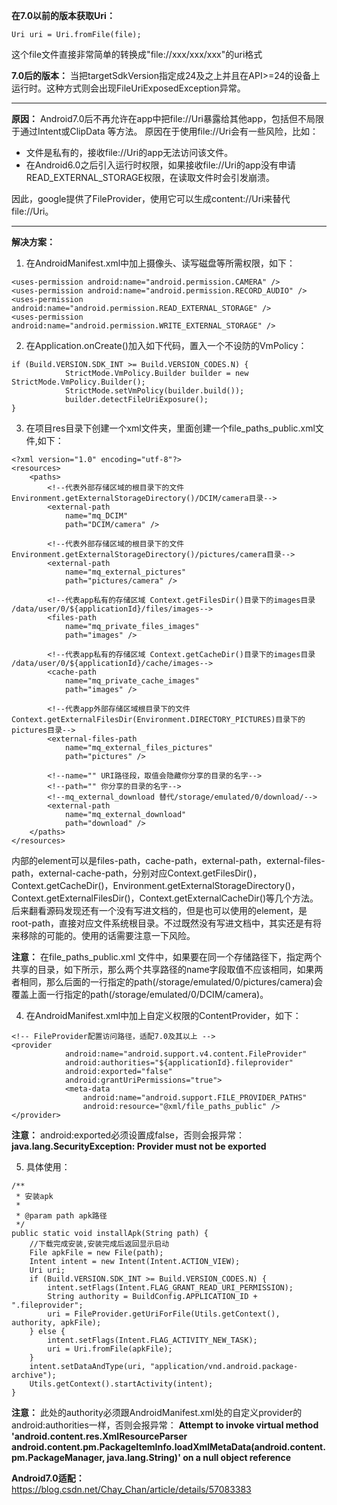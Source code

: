 
**在7.0以前的版本获取Uri：**
```
Uri uri = Uri.fromFile(file);
```
这个file文件直接非常简单的转换成"file://xxx/xxx/xxx"的uri格式

**7.0后的版本：**
当把targetSdkVersion指定成24及之上并且在API>=24的设备上运行时。这种方式则会出现FileUriExposedException异常。

--------------------------------------------------------------------------------------------
**原因：**
Android7.0后不再允许在app中把file://Uri暴露给其他app，包括但不局限于通过Intent或ClipData 等方法。
原因在于使用file://Uri会有一些风险，比如：

 - 文件是私有的，接收file://Uri的app无法访问该文件。
 - 在Android6.0之后引入运行时权限，如果接收file://Uri的app没有申请READ_EXTERNAL_STORAGE权限，在读取文件时会引发崩溃。

因此，google提供了FileProvider，使用它可以生成content://Uri来替代file://Uri。

---------------------------------------------------------------------------------------------

**解决方案：**

 1. 在AndroidManifest.xml中加上摄像头、读写磁盘等所需权限，如下：
 
```
<uses-permission android:name="android.permission.CAMERA" />  
<uses-permission android:name="android.permission.RECORD_AUDIO" />  
<uses-permission android:name="android.permission.READ_EXTERNAL_STORAGE" />  
<uses-permission android:name="android.permission.WRITE_EXTERNAL_STORAGE" />  
```

 2. 在Application.onCreate()加入如下代码，置入一个不设防的VmPolicy：
 
```
if (Build.VERSION.SDK_INT >= Build.VERSION_CODES.N) {
            StrictMode.VmPolicy.Builder builder = new StrictMode.VmPolicy.Builder();
            StrictMode.setVmPolicy(builder.build());
            builder.detectFileUriExposure();
}
```

 3. 在项目res目录下创建一个xml文件夹，里面创建一个file_paths_public.xml文件,如下：
 
```
<?xml version="1.0" encoding="utf-8"?>
<resources>
    <paths>
        <!--代表外部存储区域的根目录下的文件 Environment.getExternalStorageDirectory()/DCIM/camera目录-->
        <external-path
            name="mq_DCIM"
            path="DCIM/camera" />

        <!--代表外部存储区域的根目录下的文件 Environment.getExternalStorageDirectory()/pictures/camera目录-->
        <external-path
            name="mq_external_pictures"
            path="pictures/camera" />

        <!--代表app私有的存储区域 Context.getFilesDir()目录下的images目录 /data/user/0/${applicationId}/files/images-->
        <files-path
            name="mq_private_files_images"
            path="images" />

        <!--代表app私有的存储区域 Context.getCacheDir()目录下的images目录 /data/user/0/${applicationId}/cache/images-->
        <cache-path
            name="mq_private_cache_images"
            path="images" />

        <!--代表app外部存储区域根目录下的文件 Context.getExternalFilesDir(Environment.DIRECTORY_PICTURES)目录下的pictures目录-->
        <external-files-path
            name="mq_external_files_pictures"
            path="pictures" />

        <!--name="" URI路径段，取值会隐藏你分享的目录的名字-->
        <!--path="" 你分享的目录的名字-->
        <!--mq_external_download 替代/storage/emulated/0/download/-->
        <external-path
            name="mq_external_download"
            path="download" />
    </paths>
</resources>
```
 
内部的element可以是files-path，cache-path，external-path，external-files-path，external-cache-path，分别对应Context.getFilesDir()，Context.getCacheDir()，Environment.getExternalStorageDirectory()，Context.getExternalFilesDir()，Context.getExternalCacheDir()等几个方法。后来翻看源码发现还有一个没有写进文档的，但是也可以使用的element，是root-path，直接对应文件系统根目录。不过既然没有写进文档中，其实还是有将来移除的可能的。使用的话需要注意一下风险。
 
**注意：**
在file_paths_public.xml 文件中，如果要在同一个存储路径下，指定两个共享的目录，如下所示，那么两个共享路径的name字段取值不应该相同，如果两者相同，那么后面的一行指定的path(/storage/emulated/0/pictures/camera)会覆盖上面一行指定的path(/storage/emulated/0/DCIM/camera)。
 
 4. 在AndroidManifest.xml中加上自定义权限的ContentProvider，如下：
```
<!-- FileProvider配置访问路径，适配7.0及其以上 -->
<provider
            android:name="android.support.v4.content.FileProvider"
            android:authorities="${applicationId}.fileprovider"
            android:exported="false"
            android:grantUriPermissions="true">
            <meta-data
                android:name="android.support.FILE_PROVIDER_PATHS"
                android:resource="@xml/file_paths_public" />
</provider>
```

**注意：**
android:exported必须设置成false，否则会报异常：
**java.lang.SecurityException: Provider must not be exported**

 5. 具体使用：

```
/**
 * 安装apk
 *
 * @param path apk路径
 */
public static void installApk(String path) {
    //下载完成安装,安装完成后返回显示启动
    File apkFile = new File(path);
    Intent intent = new Intent(Intent.ACTION_VIEW);
    Uri uri;
    if (Build.VERSION.SDK_INT >= Build.VERSION_CODES.N) {
        intent.setFlags(Intent.FLAG_GRANT_READ_URI_PERMISSION);
        String authority = BuildConfig.APPLICATION_ID + ".fileprovider";
        uri = FileProvider.getUriForFile(Utils.getContext(), authority, apkFile);
    } else {
        intent.setFlags(Intent.FLAG_ACTIVITY_NEW_TASK);
        uri = Uri.fromFile(apkFile);
    }
    intent.setDataAndType(uri, "application/vnd.android.package-archive");
    Utils.getContext().startActivity(intent);
}
```

**注意：**
此处的authority必须跟AndroidManifest.xml处的自定义provider的android:authorities一样，否则会报异常：
**Attempt to invoke virtual method 'android.content.res.XmlResourceParser android.content.pm.PackageItemInfo.loadXmlMetaData(android.content.pm.PackageManager, java.lang.String)' on a null object reference**


**Android7.0适配：**
https://blog.csdn.net/Chay_Chan/article/details/57083383